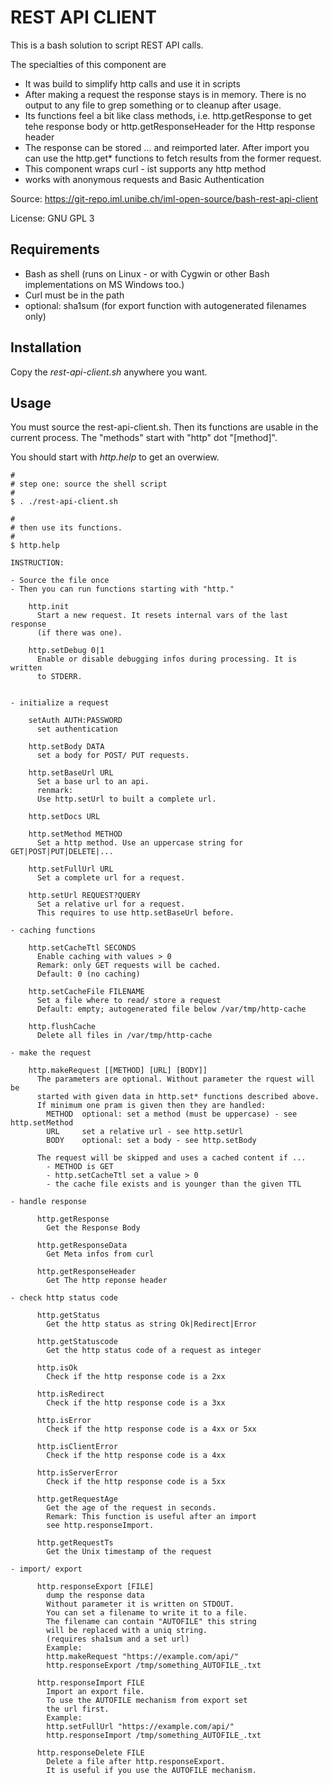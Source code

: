 # REST API CLIENT #

This is a bash solution to script REST API calls.

The specialties of this component are

* It was build to simplify http calls and use it in scripts
* After making a request the response stays is in memory. There is no output to any file to grep something or to cleanup after usage.
* Its functions feel a bit like class methods, i.e. http.getResponse to get tehe response body or http.getResponseHeader for the Http response header
* The response can be stored ... and reimported later. After import you can use the http.get* functions to fetch results from the former request.
* This component wraps curl - ist supports any http method
* works with anonymous requests and Basic Authentication


Source: https://git-repo.iml.unibe.ch/iml-open-source/bash-rest-api-client

License: GNU GPL 3


## Requirements ##

* Bash as shell (runs on Linux - or with Cygwin or other Bash implementations on MS Windows too.)
* Curl must be in the path
* optional: sha1sum (for export function with autogenerated filenames only)


## Installation ##

Copy the *rest-api-client.sh* anywhere you want.


## Usage ##

You must source the rest-api-client.sh. Then its functions are usable in the current process.
The "methods" start with "http" dot "[method]".

You should start with *http.help* to get an overwiew.


```
#
# step one: source the shell script
#
$ . ./rest-api-client.sh

#
# then use its functions.
#
$ http.help

INSTRUCTION:

- Source the file once
- Then you can run functions starting with "http."

    http.init
      Start a new request. It resets internal vars of the last response
      (if there was one).

    http.setDebug 0|1
      Enable or disable debugging infos during processing. It is written
      to STDERR.


- initialize a request

    setAuth AUTH:PASSWORD
      set authentication

    http.setBody DATA
      set a body for POST/ PUT requests.

    http.setBaseUrl URL
      Set a base url to an api.
      renmark:
      Use http.setUrl to built a complete url.

    http.setDocs URL

    http.setMethod METHOD
      Set a http method. Use an uppercase string for GET|POST|PUT|DELETE|...

    http.setFullUrl URL
      Set a complete url for a request.

    http.setUrl REQUEST?QUERY
      Set a relative url for a request.
      This requires to use http.setBaseUrl before.

- caching functions

    http.setCacheTtl SECONDS
      Enable caching with values > 0
      Remark: only GET requests will be cached.
      Default: 0 (no caching)

    http.setCacheFile FILENAME
      Set a file where to read/ store a request
      Default: empty; autogenerated file below /var/tmp/http-cache

    http.flushCache
      Delete all files in /var/tmp/http-cache

- make the request

    http.makeRequest [[METHOD] [URL] [BODY]]
      The parameters are optional. Without parameter the rquest will be
      started with given data in http.set* functions described above.
      If minimum one pram is given then they are handled:
        METHOD  optional: set a method (must be uppercase) - see http.setMethod
        URL     set a relative url - see http.setUrl
        BODY    optional: set a body - see http.setBody

      The request will be skipped and uses a cached content if ...
        - METHOD is GET
        - http.setCacheTtl set a value > 0
        - the cache file exists and is younger than the given TTL

- handle response

      http.getResponse
        Get the Response Body

      http.getResponseData
        Get Meta infos from curl

      http.getResponseHeader
        Get The http reponse header

- check http status code

      http.getStatus
        Get the http status as string Ok|Redirect|Error

      http.getStatuscode
        Get the http status code of a request as integer

      http.isOk
        Check if the http response code is a 2xx

      http.isRedirect
        Check if the http response code is a 3xx

      http.isError
        Check if the http response code is a 4xx or 5xx

      http.isClientError
        Check if the http response code is a 4xx

      http.isServerError
        Check if the http response code is a 5xx

      http.getRequestAge
        Get the age of the request in seconds.
        Remark: This function is useful after an import
        see http.responseImport.

      http.getRequestTs
        Get the Unix timestamp of the request

- import/ export

      http.responseExport [FILE]
        dump the response data
        Without parameter it is written on STDOUT.
        You can set a filename to write it to a file.
        The filename can contain "AUTOFILE" this string
        will be replaced with a uniq string.
        (requires sha1sum and a set url)
        Example:
        http.makeRequest "https://example.com/api/"
        http.responseExport /tmp/something_AUTOFILE_.txt

      http.responseImport FILE
        Import an export file.
        To use the AUTOFILE mechanism from export set
        the url first.
        Example:
        http.setFullUrl "https://example.com/api/"
        http.responseImport /tmp/something_AUTOFILE_.txt

      http.responseDelete FILE
        Delete a file after http.responseExport.
        It is useful if you use the AUTOFILE mechanism.

```
